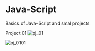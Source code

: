 # Java-Script
Basics of Java-Script and smal projects

Project 01 
![pj_01](https://user-images.githubusercontent.com/63919019/155846579-adaab5ea-f091-4b4c-a9fc-a1b1f0f4051b.png)

![pj_0101](https://user-images.githubusercontent.com/63919019/155846582-58ce73ef-6b44-47b8-b376-8865322025b6.png)
